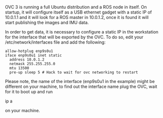 OVC 3 is running a full Ubuntu distribution and a ROS node in itself.
On startup, it will configure itself as a USB ethernet gadget with a static IP of 10.0.1.1 and it will look for a ROS master in 10.0.1.2, once it is found it will start publishing the images and IMU data.

In order to get data, it is necessary to configure a static IP in the workstation for the interface that will be exported by the OVC.
To do so, edit your /etc/network/interfaces file and add the following:

~~~~
allow-hotplug enp9s0u1
iface enp9s0u1 inet static
  address 10.0.1.2
  netmask 255.255.255.0
  mtu 13500
  pre-up sleep 5 # Hack to wait for ovc networking to restart
~~~~

Please note, the name of the interface (enp9s0u1 in the example) might be different on your machine, to find out the interface name plug the OVC, wait for it to boot up and run

ip a

on your machine.
